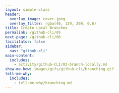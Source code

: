 ```yaml
---
layout: simple-class
header:
  overlay_image: cover.jpeg
  overlay_filter: rgba(46, 129, 200, 0.6)
title: Create Local Branches
permalink: /github-cli/05
next-page: /github-cli/06
facilitator: false
sidebar:
  nav: "github-cli"
main-content:
  includes:
    - activity/github-CLI/03-branch-locally.md
show-me-how: images/gifs/github-cli/branching.gif
tell-me-why:
  includes:
    - tell-me-why/branching.md
---
```

